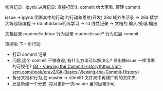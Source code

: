 线性记录 : ipynb
进展记录: 直接打印出 commit 给大家看. 管理 commit


issue  -\> ipynb 
明晰其中的行动 的行动和思维(开发) 
28d 域外生活录 -\> 28d 精学大妈现场编程 -\> 6d atl4dama代码学习 -\> 1d 线性记录 -\> 文档的 输入/处理/输出

文档目录 readme/sidebar
行为目录 readme/issue? 
行为进展 commit 

理顺啦
下一步行动: 
- 打印 commit 记录
- 问题,这个 commit 不够直观, 有什么方法可以解决么? 导出像issue 一样清晰的可视化? 
[Git - Viewing the Commit History]()(https://git-scm.com/book/en/v2/Git-Basics-Viewing-the-Commit-History)
- 拆分文档和行为,在 master -\> s0ne51 文件夹中再建广鹤的文件夹. 
- 还是新建一个分支, 每月更新一次master 里的目录即可. 

